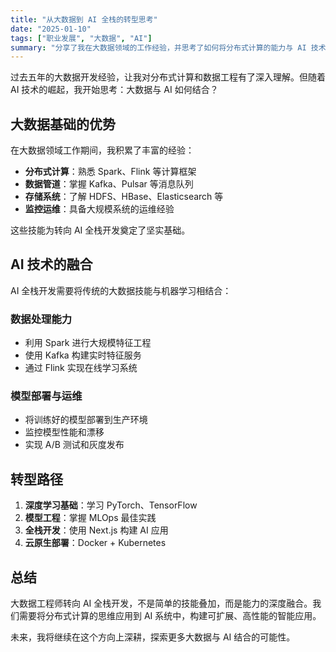 ```yaml
---
title: "从大数据到 AI 全栈的转型思考"
date: "2025-01-10"
tags: ["职业发展", "大数据", "AI"]
summary: "分享了我在大数据领域的工作经验，并思考了如何将分布式计算的能力与 AI 技术结合，逐步向全栈 AI 方向演进。"
---
```


过去五年的大数据开发经验，让我对分布式计算和数据工程有了深入理解。但随着 AI 技术的崛起，我开始思考：大数据与 AI 如何结合？

## 大数据基础的优势

在大数据领域工作期间，我积累了丰富的经验：

- **分布式计算**：熟悉 Spark、Flink 等计算框架
- **数据管道**：掌握 Kafka、Pulsar 等消息队列
- **存储系统**：了解 HDFS、HBase、Elasticsearch 等
- **监控运维**：具备大规模系统的运维经验

这些技能为转向 AI 全栈开发奠定了坚实基础。

## AI 技术的融合

AI 全栈开发需要将传统的大数据技能与机器学习相结合：

### 数据处理能力
- 利用 Spark 进行大规模特征工程
- 使用 Kafka 构建实时特征服务
- 通过 Flink 实现在线学习系统

### 模型部署与运维
- 将训练好的模型部署到生产环境
- 监控模型性能和漂移
- 实现 A/B 测试和灰度发布

## 转型路径

1. **深度学习基础**：学习 PyTorch、TensorFlow
2. **模型工程**：掌握 MLOps 最佳实践
3. **全栈开发**：使用 Next.js 构建 AI 应用
4. **云原生部署**：Docker + Kubernetes

## 总结

大数据工程师转向 AI 全栈开发，不是简单的技能叠加，而是能力的深度融合。我们需要将分布式计算的思维应用到 AI 系统中，构建可扩展、高性能的智能应用。

未来，我将继续在这个方向上深耕，探索更多大数据与 AI 结合的可能性。
